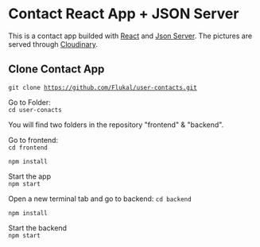 # Contact React App + JSON Server

This is a contact app builded with [React](https://github.com/facebook/create-react-app) and [Json Server](https://github.com/typicode/json-server). The pictures are served through [Cloudinary](https://cloudinary.com).

## Clone Contact App

<code>git clone https://github.com/Flukal/user-contacts.git</code>

Go to Folder: <br>
<code>cd user-conacts</code> 

You will find two folders in the repository "frontend" & "backend". 

Go to frontend: <br>
<code>cd frontend</code> <br>

<code>npm install</code> <br>

Start the app <br>
<code>npm start</code> 

Open a new terminal tab and go to backend:
<code>cd backend</code> <br>

<code>npm install</code> <br>

Start the backend<br>
<code>npm start</code> 
